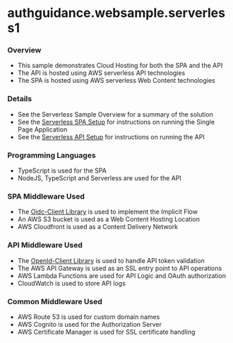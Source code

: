 # authguidance.websample.serverless1

### Overview
* This sample demonstrates Cloud Hosting for both the SPA and the API
* The API is hosted using AWS serverless API technologies
* The SPA is hosted using AWS serverless Web Content technologies

### Details
* See the Serverless Sample Overview for a summary of the solution
* See the [Serverless SPA Setup](https://authguidance.com/2018/12/16/how-to-run-the-cloud-api/) for instructions on running the Single Page Application
* See the [Serverless API Setup](https://authguidance.com/2018/12/02/how-to-run-the-cloud-spa/) for instructions on running the API

### Programming Languages
* TypeScript is used for the SPA
* NodeJS, TypeScript and Serverless are used for the API

### SPA Middleware Used
* The [Oidc-Client Library](https://github.com/IdentityModel/oidc-client-js) is used to implement the Implicit Flow
* An AWS S3 bucket is used as a Web Content Hosting Location
* AWS Cloudfront is used as a Content Delivery Network

### API Middleware Used
* The [OpenId-Client Library](https://github.com/panva/node-openid-client) is used to handle API token validation
* The AWS API Gateway is used as an SSL entry point to API operations
* AWS Lambda Functions are used for API Logic and OAuth authorization
* CloudWatch is used to store API logs

### Common Middleware Used
* AWS Route 53 is used for custom domain names
* AWS Cognito is used for the Authorization Server
* AWS Certificate Manager is used for SSL certificate handling
